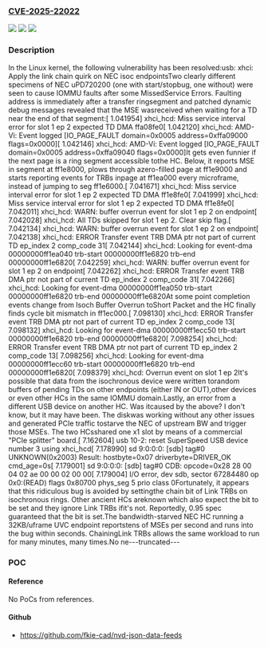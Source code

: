### [CVE-2025-22022](https://cve.mitre.org/cgi-bin/cvename.cgi?name=CVE-2025-22022)
![](https://img.shields.io/static/v1?label=Product&message=Linux&color=blue)
![](https://img.shields.io/static/v1?label=Version&message=1da177e4c3f41524e886b7f1b8a0c1fc7321cac2%3C%20a4931d9fb99eb5462f3eaa231999d279c40afb21%20&color=brighgreen)
![](https://img.shields.io/static/v1?label=Vulnerability&message=n%2Fa&color=brighgreen)

### Description

In the Linux kernel, the following vulnerability has been resolved:usb: xhci: Apply the link chain quirk on NEC isoc endpointsTwo clearly different specimens of NEC uPD720200 (one with start/stopbug, one without) were seen to cause IOMMU faults after some MissedService Errors. Faulting address is immediately after a transfer ringsegment and patched dynamic debug messages revealed that the MSE wasreceived when waiting for a TD near the end of that segment:[ 1.041954] xhci_hcd: Miss service interval error for slot 1 ep 2 expected TD DMA ffa08fe0[ 1.042120] xhci_hcd: AMD-Vi: Event logged [IO_PAGE_FAULT domain=0x0005 address=0xffa09000 flags=0x0000][ 1.042146] xhci_hcd: AMD-Vi: Event logged [IO_PAGE_FAULT domain=0x0005 address=0xffa09040 flags=0x0000]It gets even funnier if the next page is a ring segment accessible tothe HC. Below, it reports MSE in segment at ff1e8000, plows through azero-filled page at ff1e9000 and starts reporting events for TRBs inpage at ff1ea000 every microframe, instead of jumping to seg ff1e6000.[ 7.041671] xhci_hcd: Miss service interval error for slot 1 ep 2 expected TD DMA ff1e8fe0[ 7.041999] xhci_hcd: Miss service interval error for slot 1 ep 2 expected TD DMA ff1e8fe0[ 7.042011] xhci_hcd: WARN: buffer overrun event for slot 1 ep 2 on endpoint[ 7.042028] xhci_hcd: All TDs skipped for slot 1 ep 2. Clear skip flag.[ 7.042134] xhci_hcd: WARN: buffer overrun event for slot 1 ep 2 on endpoint[ 7.042138] xhci_hcd: ERROR Transfer event TRB DMA ptr not part of current TD ep_index 2 comp_code 31[ 7.042144] xhci_hcd: Looking for event-dma 00000000ff1ea040 trb-start 00000000ff1e6820 trb-end 00000000ff1e6820[ 7.042259] xhci_hcd: WARN: buffer overrun event for slot 1 ep 2 on endpoint[ 7.042262] xhci_hcd: ERROR Transfer event TRB DMA ptr not part of current TD ep_index 2 comp_code 31[ 7.042266] xhci_hcd: Looking for event-dma 00000000ff1ea050 trb-start 00000000ff1e6820 trb-end 00000000ff1e6820At some point completion events change from Isoch Buffer Overrun toShort Packet and the HC finally finds cycle bit mismatch in ff1ec000.[ 7.098130] xhci_hcd: ERROR Transfer event TRB DMA ptr not part of current TD ep_index 2 comp_code 13[ 7.098132] xhci_hcd: Looking for event-dma 00000000ff1ecc50 trb-start 00000000ff1e6820 trb-end 00000000ff1e6820[ 7.098254] xhci_hcd: ERROR Transfer event TRB DMA ptr not part of current TD ep_index 2 comp_code 13[ 7.098256] xhci_hcd: Looking for event-dma 00000000ff1ecc60 trb-start 00000000ff1e6820 trb-end 00000000ff1e6820[ 7.098379] xhci_hcd: Overrun event on slot 1 ep 2It's possible that data from the isochronous device were written torandom buffers of pending TDs on other endpoints (either IN or OUT),other devices or even other HCs in the same IOMMU domain.Lastly, an error from a different USB device on another HC. Was itcaused by the above? I don't know, but it may have been. The diskwas working without any other issues and generated PCIe traffic tostarve the NEC of upstream BW and trigger those MSEs. The two HCsshared one x1 slot by means of a commercial "PCIe splitter" board.[ 7.162604] usb 10-2: reset SuperSpeed USB device number 3 using xhci_hcd[ 7.178990] sd 9:0:0:0: [sdb] tag#0 UNKNOWN(0x2003) Result: hostbyte=0x07 driverbyte=DRIVER_OK cmd_age=0s[ 7.179001] sd 9:0:0:0: [sdb] tag#0 CDB: opcode=0x28 28 00 04 02 ae 00 00 02 00 00[ 7.179004] I/O error, dev sdb, sector 67284480 op 0x0:(READ) flags 0x80700 phys_seg 5 prio class 0Fortunately, it appears that this ridiculous bug is avoided by settingthe chain bit of Link TRBs on isochronous rings. Other ancient HCs areknown which also expect the bit to be set and they ignore Link TRBs ifit's not. Reportedly, 0.95 spec guaranteed that the bit is set.The bandwidth-starved NEC HC running a 32KB/uframe UVC endpoint reportstens of MSEs per second and runs into the bug within seconds. ChainingLink TRBs allows the same workload to run for many minutes, many times.No ne---truncated---

### POC

#### Reference
No PoCs from references.

#### Github
- https://github.com/fkie-cad/nvd-json-data-feeds

